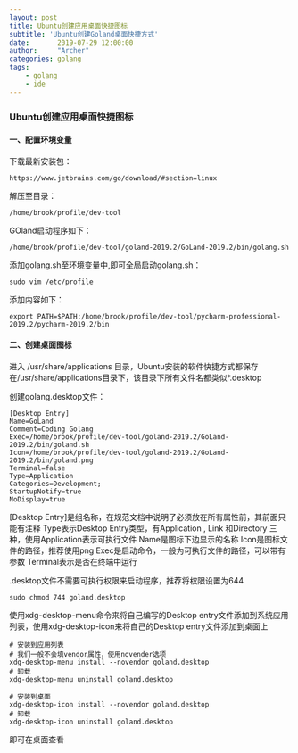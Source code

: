 ```yaml
---
layout: post
title: Ubuntu创建应用桌面快捷图标
subtitle: 'Ubuntu创建Goland桌面快捷方式'
date:       2019-07-29 12:00:00
author:     "Archer"
categories: golang
tags:
    - golang
    - ide
---
```


### Ubuntu创建应用桌面快捷图标

#### 一、配置环境变量

下载最新安装包：

```text
https://www.jetbrains.com/go/download/#section=linux
```

解压至目录：

```text
/home/brook/profile/dev-tool
```

GOland启动程序如下：

```text
/home/brook/profile/dev-tool/goland-2019.2/GoLand-2019.2/bin/golang.sh
```

添加golang.sh至环境变量中,即可全局启动golang.sh：

```text
sudo vim /etc/profile
```

添加内容如下：

```text
export PATH=$PATH:/home/brook/profile/dev-tool/pycharm-professional-2019.2/pycharm-2019.2/bin
```

#### 二、创建桌面图标

进入 /usr/share/applications 目录，Ubuntu安装的软件快捷方式都保存在/usr/share/applications目录下，该目录下所有文件名都类似*.desktop

创建golang.desktop文件：

```text
[Desktop Entry]
Name=GoLand
Comment=Coding Golang
Exec=/home/brook/profile/dev-tool/goland-2019.2/GoLand-2019.2/bin/goland.sh
Icon=/home/brook/profile/dev-tool/goland-2019.2/GoLand-2019.2/bin/goland.png
Terminal=false
Type=Application
Categories=Development;
StartupNotify=true
NoDisplay=true
```

[Desktop Entry]是组名称，在规范文档中说明了必须放在所有属性前，其前面只能有注释
Type表示Desktop Entry类型，有Application , Link 和Directory 三种，使用Application表示可执行文件
Name是图标下边显示的名称
Icon是图标文件的路径，推荐使用png
Exec是启动命令，一般为可执行文件的路径，可以带有参数
Terminal表示是否在终端中运行

.desktop文件不需要可执行权限来启动程序，推荐将权限设置为644

```text
sudo chmod 744 goland.desktop 
```

使用xdg-desktop-menu命令来将自己编写的Desktop entry文件添加到系统应用列表，使用xdg-desktop-icon来将自己的Desktop entry文件添加到桌面上

```text
# 安装到应用列表
# 我们一般不会填vendor属性，使用novender选项
xdg-desktop-menu install --novendor goland.desktop
# 卸载
xdg-desktop-menu uninstall goland.desktop

# 安装到桌面
xdg-desktop-icon install --novendor goland.desktop
# 卸载
xdg-desktop-icon uninstall goland.desktop
```

即可在桌面查看
